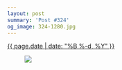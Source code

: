 ```yaml
---
layout: post
summary: 'Post #324'
og_image: 324-1280.jpg
---
```


<div class="post">
 <time>
  <a href="/324">
   {{ page.date | date: "%B %-d, %Y" }}
  </a>
 </time>
 <a href="/324">
  <figure data-taken="5/17/2014">
   <img sizes="(min-width: 700px) 50vw, calc(100vw - 2rem)" src="{{ site.assets_url }}/324-640.jpg" srcset="{{ site.assets_url }}/324-1280.jpg 1280w, {{ site.assets_url }}/324-960.jpg 960w, {{ site.assets_url }}/324-640.jpg 640w, {{ site.assets_url }}/324-320.jpg 320w"/>
  </figure>
 </a>
</div>
